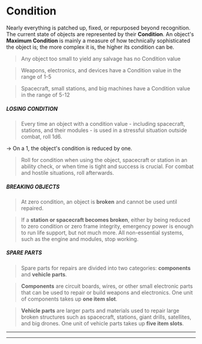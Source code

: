 
# Condition

Nearly everything is patched up, fixed, or repurposed beyond recognition. The current state of objects are represented by their **Condition**. An object's **Maximum Condition** is mainly a measure of how technically sophisticated the object is; the more complex it is, the higher its condition can be.

> Any object too small to yield any salvage has no Condition value

> Weapons, electronics, and devices have a Condition value in the range of 1-5

> Spacecraft, small stations, and big machines have a Condition value in the range of 5-12




##### LOSING CONDITION
> Every time an object with a condition value - including spacecraft, stations, and their modules - is used in a stressful situation outside combat, roll 1d6.
  
-> On a 1, the object's condition is reduced by one.
 

> Roll for condition when using the object, spacecraft or station in an ability check, or when time is tight and success is crucial. For combat and hostile situations, roll afterwards.


##### BREAKING OBJECTS
> At zero condition, an object is **broken** and cannot be used until repaired.

> If a **station or spacecraft becomes broken**, either by  being reduced to zero condition or zero frame integrity, emergency power is enough to run life support, but not much more. All non-essential systems, such as the engine and modules, stop working.


##### SPARE PARTS
> Spare parts for repairs are divided into two categories: **components** and **vehicle parts**.

> **Components** are circuit boards, wires, or other small electronic parts that can be used to repair or build weapons and electronics. One unit of components takes up **one item slot**.

> **Vehicle parts** are larger parts and materials used to repair large broken structures such as spacecraft, stations, giant drills, satellites, and big drones. One unit of vehicle parts takes up **five item slots**.



---
---
